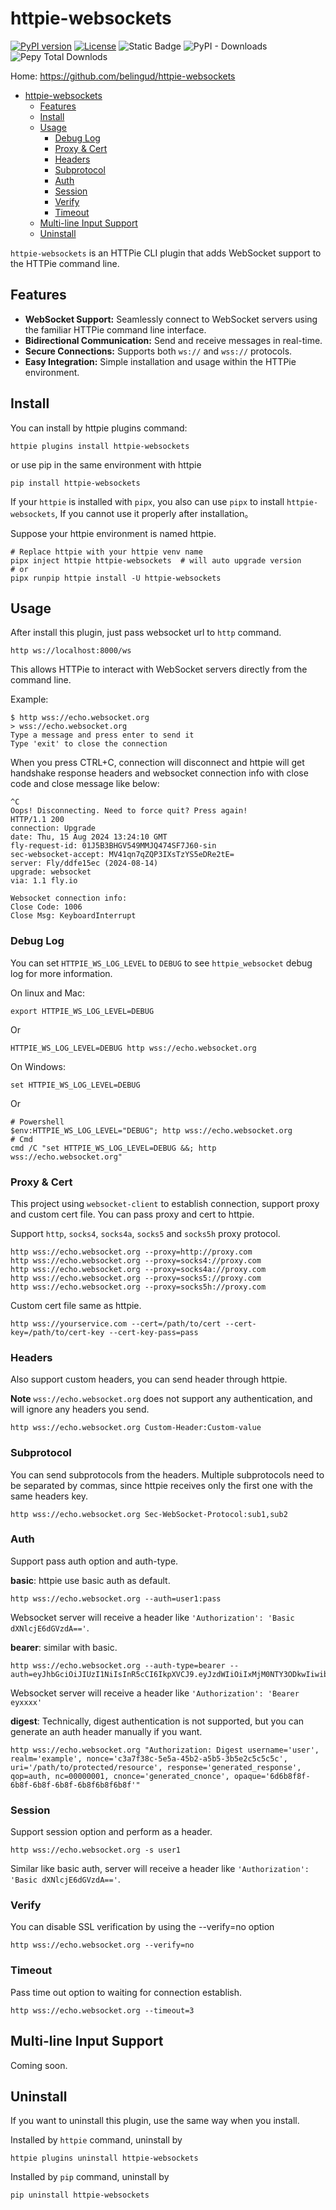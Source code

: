 # httpie-websockets

[![PyPI version](https://img.shields.io/pypi/v/httpie-websockets?style=for-the-badge)](https://pypi.org/project/httpie-websockets/) [![License](https://img.shields.io/github/license/belingud/httpie-websockets.svg?style=for-the-badge)](https://opensource.org/licenses/MIT) ![Static Badge](https://img.shields.io/badge/language-Python-%233572A5?style=for-the-badge) ![PyPI - Downloads](https://img.shields.io/pypi/dm/httpie-websockets?logo=python&style=for-the-badge) ![Pepy Total Downlods](https://img.shields.io/pepy/dt/httpie-websockets?style=for-the-badge&logo=python)

Home: https://github.com/belingud/httpie-websockets


<!-- TOC -->
* [httpie-websockets](#httpie-websockets)
  * [Features](#features)
  * [Install](#install)
  * [Usage](#usage)
    * [Debug Log](#debug-log)
    * [Proxy & Cert](#proxy--cert)
    * [Headers](#headers)
    * [Subprotocol](#subprotocol)
    * [Auth](#auth)
    * [Session](#session)
    * [Verify](#verify)
    * [Timeout](#timeout)
  * [Multi-line Input Support](#multi-line-input-support)
  * [Uninstall](#uninstall)
<!-- TOC -->

`httpie-websockets` is an HTTPie CLI plugin that adds WebSocket support to the HTTPie command line.

## Features

- **WebSocket Support:** Seamlessly connect to WebSocket servers using the familiar HTTPie command line interface.
- **Bidirectional Communication:** Send and receive messages in real-time.
- **Secure Connections:** Supports both `ws://` and `wss://` protocols.
- **Easy Integration:** Simple installation and usage within the HTTPie environment.

## Install

You can install by httpie plugins command:

```shell
httpie plugins install httpie-websockets
```

or use pip in the same environment with httpie

```shell
pip install httpie-websockets
```

If your `httpie` is installed with `pipx`, you also can use `pipx` to install `httpie-websockets`, If you cannot use it
properly after installation。

Suppose your httpie environment is named httpie.

```shell
# Replace httpie with your httpie venv name
pipx inject httpie httpie-websockets  # will auto upgrade version
# or
pipx runpip httpie install -U httpie-websockets
```

## Usage

After install this plugin, just pass websocket url to `http` command.

```shell
http ws://localhost:8000/ws
```

This allows HTTPie to interact with WebSocket servers directly from the command line.

Example:

```shell
$ http wss://echo.websocket.org
> wss://echo.websocket.org
Type a message and press enter to send it
Type 'exit' to close the connection

```

When you press CTRL+C, connection will disconnect and httpie will get handshake response headers
and websocket connection info with close code and close message like below:

```shell
^C
Oops! Disconnecting. Need to force quit? Press again!
HTTP/1.1 200 
connection: Upgrade
date: Thu, 15 Aug 2024 13:24:10 GMT
fly-request-id: 01J5B3BHGV549MMJQ474SF7J60-sin
sec-websocket-accept: MV41qn7qZQP3IXsTzYS5eDRe2tE=
server: Fly/ddfe15ec (2024-08-14)
upgrade: websocket
via: 1.1 fly.io

Websocket connection info:
Close Code: 1006
Close Msg: KeyboardInterrupt
```

### Debug Log

You can set `HTTPIE_WS_LOG_LEVEL` to `DEBUG` to see `httpie_websocket` debug log for more information.

On linux and Mac:

```shell
export HTTPIE_WS_LOG_LEVEL=DEBUG
```
Or

```shell
HTTPIE_WS_LOG_LEVEL=DEBUG http wss://echo.websocket.org
```

On Windows:

```shell
set HTTPIE_WS_LOG_LEVEL=DEBUG
```

Or

```shell
# Powershell
$env:HTTPIE_WS_LOG_LEVEL="DEBUG"; http wss://echo.websocket.org
# Cmd
cmd /C "set HTTPIE_WS_LOG_LEVEL=DEBUG &&; http wss://echo.websocket.org"
```

### Proxy & Cert

This project using `websocket-client` to establish connection, support proxy and custom cert file.
You can pass proxy and cert to httpie.

Support `http`, `socks4`, `socks4a`, `socks5` and `socks5h` proxy protocol.

```shell
http wss://echo.websocket.org --proxy=http://proxy.com
http wss://echo.websocket.org --proxy=socks4://proxy.com
http wss://echo.websocket.org --proxy=socks4a://proxy.com
http wss://echo.websocket.org --proxy=socks5://proxy.com
http wss://echo.websocket.org --proxy=socks5h://proxy.com
```

Custom cert file same as httpie.

```shell
http wss://yourservice.com --cert=/path/to/cert --cert-key=/path/to/cert-key --cert-key-pass=pass
```

### Headers

Also support custom headers, you can send header through httpie.

**Note** `wss://echo.websocket.org` does not support any authentication, and will ignore any headers you send.


```shell
http wss://echo.websocket.org Custom-Header:Custom-value
```

### Subprotocol

You can send subprotocols from the headers.
Multiple subprotocols need to be separated by commas, since httpie receives only the first one with the same headers key.

```shell
http wss://echo.websocket.org Sec-WebSocket-Protocol:sub1,sub2
```

### Auth

Support pass auth option and auth-type.

**basic**: httpie use basic auth as default.

```shell
http wss://echo.websocket.org --auth=user1:pass
```

Websocket server will receive a header like `'Authorization': 'Basic dXNlcjE6dGVzdA=='`.

**bearer**: similar with basic.

```shell
http wss://echo.websocket.org --auth-type=bearer --auth=eyJhbGciOiJIUzI1NiIsInR5cCI6IkpXVCJ9.eyJzdWIiOiIxMjM0NTY3ODkwIiwibmFtZSI6IkpvaG4gRG9lIiwiaWF0IjoxNTE2MjM5MDIyfQ.SflKxwRJSMeKKF2QT4fwpMeJf36POk6yJV_adQssw5c
```

Websocket server will receive a header like `'Authorization': 'Bearer eyxxxx'`

**digest**: Technically, digest authentication is not supported, but you can generate an auth
header manually if you want.

```shell
http wss://echo.websocket.org "Authorization: Digest username='user', realm='example', nonce='c3a7f38c-5e5a-45b2-a5b5-3b5e2c5c5c5c', uri='/path/to/protected/resource', response='generated_response', qop=auth, nc=00000001, cnonce='generated_cnonce', opaque='6d6b8f8f-6b8f-6b8f-6b8f-6b8f6b8f6b8f'"
```

### Session

Support session option and perform as a header.

```shell
http wss://echo.websocket.org -s user1
```

Similar like basic auth, server will receive a header like `'Authorization': 'Basic dXNlcjE6dGVzdA=='`.

### Verify

You can disable SSL verification by using the --verify=no option

```shell
http wss://echo.websocket.org --verify=no
```

### Timeout

Pass time out option to waiting for connection establish.

```shell
http wss://echo.websocket.org --timeout=3
```

## Multi-line Input Support

Coming soon.

## Uninstall

If you want to uninstall this plugin, use the same way when you install.

Installed by `httpie` command, uninstall by

```shell
httpie plugins uninstall httpie-websockets
```

Installed by `pip` command, uninstall by

```shell
pip uninstall httpie-websockets
```
